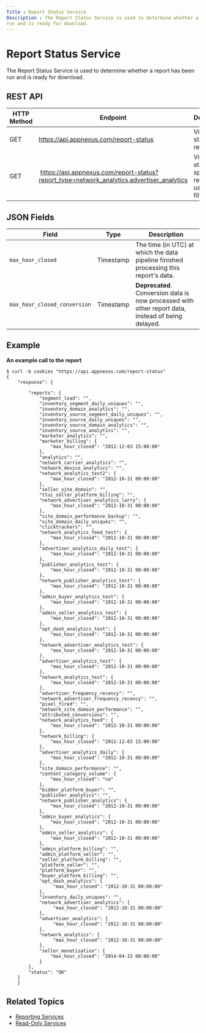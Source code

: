 ```yaml
---
Title : Report Status Service
Description : The Report Status Service is used to determine whether a report has been
run and is ready for download.
---
```



# Report Status Service



The Report Status Service is used to determine whether a report has been
run and is ready for download.



## REST API

<table class="table">
<thead class="thead">
<tr class="header row">
<th id="ID-000034b8__entry__1" class="entry colsep-1 rowsep-1">HTTP
Method</th>
<th id="ID-000034b8__entry__2"
class="entry colsep-1 rowsep-1">Endpoint</th>
<th id="ID-000034b8__entry__3"
class="entry colsep-1 rowsep-1">Description</th>
</tr>
</thead>
<tbody class="tbody">
<tr class="odd row">
<td class="entry colsep-1 rowsep-1"
headers="ID-000034b8__entry__1">GET</td>
<td class="entry colsep-1 rowsep-1" headers="ID-000034b8__entry__2"><a
href="https://api.appnexus.com/report-status" class="xref"
target="_blank">https://api.<span
class="ph">appnexus.com/report-status</a></td>
<td class="entry colsep-1 rowsep-1" headers="ID-000034b8__entry__3">View
the status of all reports</td>
</tr>
<tr class="even row">
<td class="entry colsep-1 rowsep-1"
headers="ID-000034b8__entry__1">GET</td>
<td class="entry colsep-1 rowsep-1" headers="ID-000034b8__entry__2"> <a
href="https://api.appnexus.com/report-status?report_type=network_analytics%2cadvertiser_analytics"
class="xref" target="_blank">https://api.<span
class="ph">appnexus.com/report-status?report_type=network_analytics,advertiser_analytics</a></td>
<td class="entry colsep-1 rowsep-1" headers="ID-000034b8__entry__3">View
the status of specific reports using a filter</td>
</tr>
</tbody>
</table>





## JSON Fields

<table class="table">
<thead class="thead">
<tr class="header row">
<th id="ID-000034b8__entry__10"
class="entry colsep-1 rowsep-1">Field</th>
<th id="ID-000034b8__entry__11"
class="entry colsep-1 rowsep-1">Type</th>
<th id="ID-000034b8__entry__12"
class="entry colsep-1 rowsep-1">Description</th>
</tr>
</thead>
<tbody class="tbody">
<tr class="odd row">
<td class="entry colsep-1 rowsep-1"
headers="ID-000034b8__entry__10"><code
class="ph codeph">max_hour_closed</code></td>
<td class="entry colsep-1 rowsep-1"
headers="ID-000034b8__entry__11">Timestamp</td>
<td class="entry colsep-1 rowsep-1" headers="ID-000034b8__entry__12">The
time (in UTC) at which the data pipeline finished processing this
report's data.</td>
</tr>
<tr class="even row">
<td class="entry colsep-1 rowsep-1"
headers="ID-000034b8__entry__10"><code
class="ph codeph">max_hour_closed_conversion</code></td>
<td class="entry colsep-1 rowsep-1"
headers="ID-000034b8__entry__11">Timestamp</td>
<td class="entry colsep-1 rowsep-1"
headers="ID-000034b8__entry__12"><strong>Deprecated</strong>. Conversion
data is now processed with other report data, instead of being
delayed.</td>
</tr>
</tbody>
</table>





## Example

**An example call to the report**

``` pre
$ curl -b cookies "https://api.appnexus.com/report-status"
{
    "response": {
        
        "reports": {
            "segment_load": "",
            "inventory_segment_daily_uniques": "",
            "inventory_domain_analytics": "",
            "inventory_source_segment_daily_uniques": "",
            "inventory_source_daily_uniques": "",
            "inventory_source_domain_analytics": "",
            "inventory_source_analytics": "",
            "marketer_analytics": "",
            "marketer_billing": {
                "max_hour_closed": "2012-12-03 15:00:00"
            },
            "analytics": "",
            "network_carrier_analytics": "",
            "network_device_analytics": "",
            "network_analytics_test2": {
                "max_hour_closed": "2012-10-31 00:00:00"
            },
            "seller_site_domain": "",
            "ttui_seller_platform_billing": "",
            "network_advertiser_analytics_larry": {
                "max_hour_closed": "2012-10-31 00:00:00"
            },
            "site_domain_performance_backup": "",
            "site_domain_daily_uniques": "",
            "clicktrackers": "",
            "network_analytics_feed_test": {
                "max_hour_closed": "2012-10-31 00:00:00"
            },
            "advertiser_analytics_daily_test": {
                "max_hour_closed": "2012-10-31 00:00:00"
            },
            "publisher_analytics_test": {
                "max_hour_closed": "2012-10-31 00:00:00"
            },
            "network_publisher_analytics_test": {
                "max_hour_closed": "2012-10-31 00:00:00"
            },
            "admin_buyer_analytics_test": {
                "max_hour_closed": "2012-10-31 00:00:00"
            },
            "admin_seller_analytics_test": {
                "max_hour_closed": "2012-10-31 00:00:00"
            },
            "opt_dash_analytics_test": {
                "max_hour_closed": "2012-10-31 00:00:00"
            },
            "network_advertiser_analytics_test": {
                "max_hour_closed": "2012-10-31 00:00:00"
            },
            "advertiser_analytics_test": {
                "max_hour_closed": "2012-10-31 00:00:00"
            },
            "network_analytics_test": {
                "max_hour_closed": "2012-10-31 00:00:00"
            },
            "advertiser_frequency_recency": "",
            "network_advertiser_frequency_recency": "",
            "pixel_fired": "",
            "network_site_domain_performance": "",
            "attributed_conversions": "",
            "network_analytics_feed": {
                "max_hour_closed": "2012-10-31 00:00:00"
            },
            "network_billing": {
                "max_hour_closed": "2012-12-03 15:00:00"
            },
            "advertiser_analytics_daily": {
                "max_hour_closed": "2012-10-31 00:00:00"
            },
            "site_domain_performance": "",
            "content_category_volume": {
                "max_hour_closed": "na"
            },
            "bidder_platform_buyer": "",
            "publisher_analytics": "",
            "network_publisher_analytics": {
                "max_hour_closed": "2012-10-31 00:00:00"
            },
            "admin_buyer_analytics": {
                "max_hour_closed": "2012-10-31 00:00:00"
            },
            "admin_seller_analytics": {
                "max_hour_closed": "2012-10-31 00:00:00"
            },
            "admin_platform_billing": "",
            "admin_platform_seller": "",
            "seller_platform_billing": "",
            "platform_seller": "",
            "platform_buyer": "",
            "buyer_platform_billing": "",
            "opt_dash_analytics": {
                 "max_hour_closed": "2012-10-31 00:00:00"
            },
            "inventory_daily_uniques": "",
            "network_advertiser_analytics": {
                 "max_hour_closed": "2012-10-31 00:00:00"
            },
            "advertiser_analytics": {
                 "max_hour_closed": "2012-10-31 00:00:00"
            },
            "network_analytics": {
                 "max_hour_closed": "2012-10-31 00:00:00"
            },
            "seller_monetization": {
                "max_hour_closed": "2014-04-15 00:00:00"
            }
        },
        "status": "OK"
    }
    }
```





## Related Topics

- <a
  href="https://docs.xandr.com/bundle/xandr-api/page/reporting-services.html"
  class="xref" target="_blank">Reporting Services</a>
- <a
  href="https://docs.xandr.com/bundle/xandr-api/page/read-only-services.html"
  class="xref" target="_blank">Read-Only Services</a>






